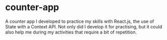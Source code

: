 # counter-app
A counter app I developed to practice my skills with React.js, the use of State with a Context API. Not only did I develop it for practising, but it could also help me during my activities that require a bit of repetition.
